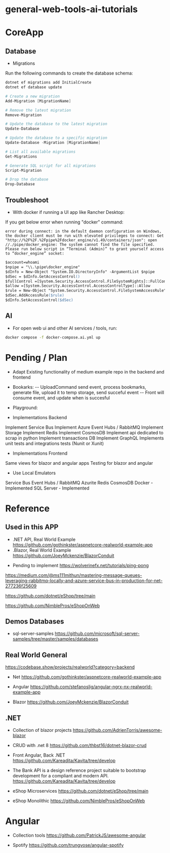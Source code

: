 # general-web-tools-ai-tutorials


# CoreApp

## Database

- Migrations

Run the following commands to create the database schema:

```bash
dotnet ef migrations add InitialCreate
dotnet ef database update
```

```ps1
# Create a new migration	
Add-Migration [MigrationName]

# Remove the latest migration	
Remove-Migration

# Update the database to the latest migration	
Update-Database

# Update the database to a specific migration	
Update-Database -Migration [MigrationName]

# List all available migrations	
Get-Migrations

# Generate SQL script for all migrations	
Script-Migration

# Drop the database	
Drop-Database

```


## Troubleshoot

- With docker if running a UI app like Rancher Desktop:

If you get below error when running "docker" command:

```
error during connect: in the default daemon configuration on Windows, the docker client must be run with elevated privileges to connect: Get "http://%2F%2F.%2Fpipe%2Fdocker_engine/v1.49/containers/json": open //./pipe/docker_engine: The system cannot find the file specified.
Please run below script in “Terminal (Admin)” to grant yourself access to “docker_engine” socket:
```

```ps
$account=whoami
$npipe = "\\.\pipe\docker_engine"
$dInfo = New-Object "System.IO.DirectoryInfo" -ArgumentList $npipe
$dSec = $dInfo.GetAccessControl()
$fullControl =[System.Security.AccessControl.FileSystemRights]::FullControl
$allow =[System.Security.AccessControl.AccessControlType]::Allow
$rule = New-Object "System.Security.AccessControl.FileSystemAccessRule" -ArgumentList $account,$fullControl,$allow
$dSec.AddAccessRule($rule)
$dInfo.SetAccessControl($dSec)
```


## AI

- For open web ui and other AI services / tools, run:
```bash
docker compose -f docker-compose.ai.yml up
```



# Pending / Plan

- Adapt Existing functionality of medium example repo in the backend and frontend
- Bookarks:
-- UploadCommand send event, process bookmarks, generate file, upload it to temp storage, send succeful event
-- Front will consume event, and update when is succesful

- Playground:


- Implementations Backend

Implement Service Bus
Implement Azure Event Hubs / RabbitMQ
Implement Storage
Implement Redis
Implement CosmosDB
Implement api dedicated to scrap in python
Implement transactions DB
Implement GraphQL
Implements unit tests and integrations tests (Nunit or Xunit)

- Implementations Frontend

Same views for blazor and angular apps
Testing for blazor and angular


- Use Local Emulators

Service Bus
Event Hubs / RabbitMQ
Azurite
Redis
CosmosDB
Docker - Implemented
SQL Server - Implemented


# Reference 

## Used in this APP
 
- .NET API, Real World Example https://github.com/gothinkster/aspnetcore-realworld-example-app
- .Blazor, Real World Example https://github.com/JoeyMckenzie/BlazorConduit

* Pending to implement
https://wolverinefx.net/tutorials/ping-pong

https://medium.com/@ms111mithun/mastering-message-queues-leveraging-rabbitmq-locally-and-azure-service-bus-in-production-for-net-277236f25609

https://github.com/dotnet/eShop/tree/main

https://github.com/NimblePros/eShopOnWeb




## Demos Databases

- sql-server-samples
https://github.com/microsoft/sql-server-samples/tree/master/samples/databases


## Real World General

https://codebase.show/projects/realworld?category=backend

- Net
https://github.com/gothinkster/aspnetcore-realworld-example-app

- Angular
https://github.com/stefanoslig/angular-ngrx-nx-realworld-example-app

- Blazor
https://github.com/JoeyMckenzie/BlazorConduit



## .NET

- Collection of blazor projects
https://github.com/AdrienTorris/awesome-blazor


- CRUD with .net 8
https://github.com/thbst16/dotnet-blazor-crud


- Front Angular, Back .NET
https://github.com/Kareadita/Kavita/tree/develop


- The Bank API is a design reference project suitable to bootstrap development for a compliant and modern API.
https://github.com/Kareadita/Kavita/tree/develop


- eShop Microservices
https://github.com/dotnet/eShop/tree/main

- eShop Monolithic
https://github.com/NimblePros/eShopOnWeb


# Angular

- Collection tools
https://github.com/PatrickJS/awesome-angular

- Spotify
https://github.com/trungvose/angular-spotify


